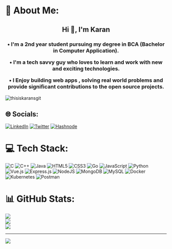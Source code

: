 # 💫 About Me:
<h2 align="center">Hi 👋, I'm Karan </h2>
<h3 align="center">• I'm a 2nd year student pursuing my degree in BCA (Bachelor in Computer Application).

• I'm a tech savvy guy who loves to learn and work with new and exciting technologies.

• I Enjoy building web apps , solving real world problems and provide significant contributions to the open source projects.</h3>

<p align="left"> <img src="https://komarev.com/ghpvc/?username=thisiskaransgit&label=Profile%20views&color=0e75b6&style=flat" alt="thisiskaransgit" /> </p>

## 🌐 Socials:
[![LinkedIn](https://img.shields.io/badge/LinkedIn-%230077B5.svg?logo=linkedin&logoColor=white)](https://linkedin.com/in/karasnli) [![Twitter](https://img.shields.io/badge/Twitter-%231DA1F2.svg?logo=Twitter&logoColor=white)](https://twitter.com/karanstwt) [![Hashnode](https://img.shields.io/badge/Hashnode-2962FF?logo=hashnode&logoColor=white
)](https://hashnode.com/@karanthakur)


# 💻 Tech Stack:
![C](https://img.shields.io/badge/c-%2300599C.svg?style=for-the-badge&logo=c&logoColor=white) ![C++](https://img.shields.io/badge/c++-%2300599C.svg?style=for-the-badge&logo=c%2B%2B&logoColor=white) ![Java](https://img.shields.io/badge/java-%23ED8B00.svg?style=for-the-badge&logo=java&logoColor=white) ![HTML5](https://img.shields.io/badge/html5-%23E34F26.svg?style=for-the-badge&logo=html5&logoColor=white) ![CSS3](https://img.shields.io/badge/css3-%231572B6.svg?style=for-the-badge&logo=css3&logoColor=white) ![Go](https://img.shields.io/badge/go-%2300ADD8.svg?style=for-the-badge&logo=go&logoColor=white) ![JavaScript](https://img.shields.io/badge/javascript-%23323330.svg?style=for-the-badge&logo=javascript&logoColor=%23F7DF1E) ![Python](https://img.shields.io/badge/python-3670A0?style=for-the-badge&logo=python&logoColor=ffdd54) ![Vue.js](https://img.shields.io/badge/vuejs-%2335495e.svg?style=for-the-badge&logo=vuedotjs&logoColor=%234FC08D) ![Express.js](https://img.shields.io/badge/express.js-%23404d59.svg?style=for-the-badge&logo=express&logoColor=%2361DAFB) ![NodeJS](https://img.shields.io/badge/node.js-6DA55F?style=for-the-badge&logo=node.js&logoColor=white) ![MongoDB](https://img.shields.io/badge/MongoDB-%234ea94b.svg?style=for-the-badge&logo=mongodb&logoColor=white) ![MySQL](https://img.shields.io/badge/mysql-%2300f.svg?style=for-the-badge&logo=mysql&logoColor=white) ![Docker](https://img.shields.io/badge/docker-%230db7ed.svg?style=for-the-badge&logo=docker&logoColor=white) ![Kubernetes](https://img.shields.io/badge/kubernetes-%23326ce5.svg?style=for-the-badge&logo=kubernetes&logoColor=white) ![Postman](https://img.shields.io/badge/Postman-FF6C37?style=for-the-badge&logo=postman&logoColor=white)
# 📊 GitHub Stats:
![](https://github-readme-stats.vercel.app/api?username=thisiskaransgit&theme=prussian&hide_border=false&include_all_commits=false&count_private=false)<br/>
![](https://github-readme-streak-stats.herokuapp.com/?user=thisiskaransgit&theme=prussian&hide_border=false)<br/>
![](https://github-readme-stats.vercel.app/api/top-langs/?username=thisiskaransgit&theme=prussian&hide_border=false&include_all_commits=false&count_private=false&layout=compact)

---
[![](https://visitcount.itsvg.in/api?id=thisiskaransgit&icon=1&color=11)](https://visitcount.itsvg.in)
